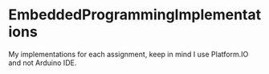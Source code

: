 # EmbeddedProgrammingImplementations
My implementations for each assignment, keep in mind I use Platform.IO and not Arduino IDE.

